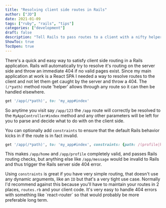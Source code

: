 ```yaml
---
title: "Resolving client side routes in Rails"
author: ["JD"]
date: 2021-01-09
tags: ["ruby", "rails", "tips"]
categories: ["development"]
draft: false
description: "Tell Rails to pass routes to a client with a nifty helper."
ShowToc: true
TocOpen: true
---
```


There's a quick and easy way to satisfy client side routing in a Rails application. Rails will automatically try to resolve it's routing on the server side and throw an immediate 404 if no valid pages exist. Since my main application at work is a React SPA I needed a way to resolve routes to the client and not let them get caught by the server and throw a 404. The `(/*path)` method route 'helper' allows through any route so it can then be handled elsewhere.

```ruby
get '/app(/*path)', to: 'my_app#index'
```

So anytime you visit say `/app/123` the `/app` route will correctly be resolved to the `MyAppController#index` method and any other parameters will be left for you to parse and decide what to do with on the client side.

You can optionally add `constraints` to ensure that the default Rails behavior kicks in if the route is in fact invalid.

```ruby
get '/app(/*path)', to: 'my_app#index', constraints: {path: /(profile|home)\/.*/}
```

This makes `/app/home` and `/app/profile` completely valid, and passes Rails routing checks, but anything else like `/app/message` would be invalid to Rails and thus trigger the Rails server side 404 error.

Using `constraints` is great if you have very simple routing, that doesn't use any dynamic arguments, like an `ID` but that's a very tight use case. Normally I'd recommend against this because you'll have to maintain your routes in 2 places, `routes.rb` and your client code. It's very easy to handle 404 errors with something like \`react-router\` so that would probably be more preferable long term.
